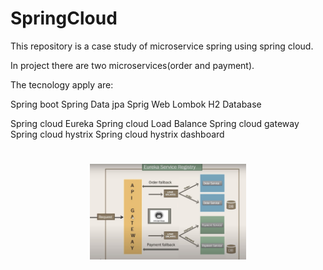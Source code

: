 # SpringCloud

This repository is a case study of microservice spring using spring cloud. 

In project there are two microservices(order and payment).

The tecnology apply are:

  Spring boot
  Spring Data jpa
  Sprig Web
  Lombok
  H2 Database
  
  Spring cloud Eureka 
  Spring cloud Load Balance
  Spring cloud gateway
  Spring cloud hystrix
  Spring cloud hystrix dashboard
  
<h1 align="center">
    <img alt="Model" title="#Model" src="github/2020-08-30.jpg" width="250px" />
</h1>
  
  
